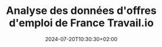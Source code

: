---
weight: 999
title: "Analyse des données d'offres d'emploi de France Travail.io"
description: ""
icon: "article"
date: "2024-07-20T10:30:30+02:00"
lastmod: "2024-07-20T10:30:30+02:00"
draft: false
toc: true
---